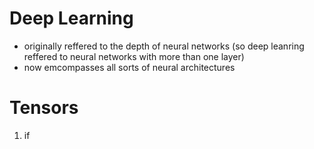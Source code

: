 # Deep Learning

- originally reffered to the depth of neural networks (so deep leanring reffered to neural networks with more than one layer)
- now emcompasses all sorts of neural architectures

# Tensors

1. if 
